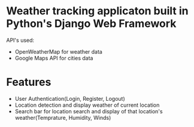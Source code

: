 # Weather tracking applicaton built in Python's Django Web Framework
API's used:
- OpenWeatherMap for weather data
- Google Maps API for cities data

# Features
- User Authentication(Login, Register, Logout)
- Location detection and display weather of current location
- Search bar for location search and display of that location's weather(Temprature, Humidity, Winds)

